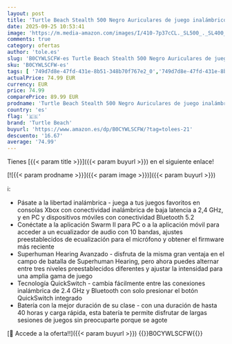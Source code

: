 ```yaml
---
layout: post
title: 'Turtle Beach Stealth 500 Negro Auriculares de juego inalámbricos con 40 horas Batería y Bluetooth para Xbox Series X o S  Xbox One y móvil'
date: 2025-09-25 10:53:41
image: 'https://m.media-amazon.com/images/I/410-7p37cCL._SL500_._SL400_.jpg'
comments: true
category: ofertas
author: 'tole.es'
slug: 'B0CYWLSCFW-es Turtle Beach Stealth 500 Negro Auriculares de juego...'
sku: 'B0CYWLSCFW-es'
tags: [ '749d7d8e-47fd-431e-8b51-348b70f767e2_0','749d7d8e-47fd-431e-8b51-348b70f767e2_101','749d7d8e-47fd-431e-8b51-348b70f767e2_8501','Accesorios para Xbox','Accesorios para Xbox Series X y S','Almacenamiento de cocina y despensa','Arborist Merchandising Root','Auriculares para Xbox Series X y S','CML-Tech','Electrónica','Estantes y soportes para cocina','Hardware y juegos para Xbox Series X y S','Hogar y cocina','Los favoritos de nuestros clientes: Electrónica','Self Service','Sistemas heredados','Sistemas heredados de Xbox','Special Features Stores','Tech all','Videojuegos','Xbox: Juegos, consolas y accesorios','turtle beach','xbox','🇪🇸', ]
actualPrice: 74.99 EUR
currency: EUR
price: 74.99
comparePrice: 89.99 EUR
prodname: 'Turtle Beach Stealth 500 Negro Auriculares de juego inalámbricos con 40 horas Batería y Bluetooth para Xbox Series X o S  Xbox One y móvil'
country: 'es'
flag: '🇪🇸'
brand: 'Turtle Beach'
buyurl: 'https://www.amazon.es/dp/B0CYWLSCFW/?tag=tolees-21'
descuento: '16.67'
average: '74.99'
---
```


Tienes [{{< param title >}}]({{< param buyurl >}}) en el siguiente enlace!

[![{{< param prodname >}}]({{< param image >}})]({{< param buyurl >}})

ℹ️:

- Pásate a la libertad inalámbrica - juega a tus juegos favoritos en consolas Xbox con conectividad inalámbrica de baja latencia a 2,4 GHz, y en PC y dispositivos móviles con conectividad Bluetooth 5.2
- Conéctate a la aplicación Swarm II para PC o a la aplicación móvil para acceder a un ecualizador de audio con 10 bandas, ajustes preestablecidos de ecualización para el micrófono y obtener el firmware más reciente
- Superhuman Hearing Avanzado - disfruta de la misma gran ventaja en el campo de batalla de Superhuman Hearing, pero ahora puedes alternar entre tres niveles preestablecidos diferentes y ajustar la intensidad para una amplia gama de juego
- Tecnología QuickSwitch - cambia fácilmente entre las conexiones inalámbrica de 2.4 GHz y Bluetooth con solo presionar el botón QuickSwitch integrado
- Batería con la mejor duración de su clase - con una duración de hasta 40 horas y carga rápida, esta batería te permite disfrutar de largas sesiones de juegos sin preocuparte porque se agote

[🛒 Accede a la oferta!!]({{< param buyurl >}})
{{<world>}}B0CYWLSCFW{{</world>}}
